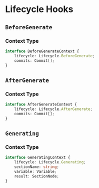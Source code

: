 # Lifecycle Hooks

## `BeforeGenerate`

### Context Type

```typescript
interface BeforeGenerateContext {
    lifecycle: Lifecycle.BeforeGenerate;
    commits: Commit[];
}
```

## `AfterGenerate`

### Context Type

```typescript
interface AfterGenerateContext {
    lifecycle: Lifecycle.AfterGenerate;
    commits: Commit[];
}
```

## `Generating`

### Context Type

```typescript
interface GeneratingContext {
    lifecycle: Lifecycle.Generating;
    sectionName: string;
    variable: Variable;
    result: SectionNode;
}
```
